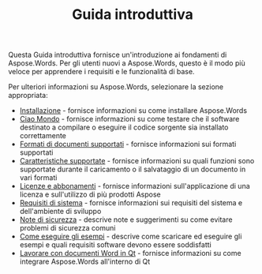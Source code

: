 ﻿---
title: Guida introduttiva
second_title: Aspose.Words per C++
articleTitle: Guida introduttiva
linktitle: Guida introduttiva
type: docs
description: "Usa questa introduzione per Aspose.Words per C++ fondamenti per iniziare a realizzare il valore di Aspose.Words per il tuo business."
weight: 10
url: /it/cpp/getting-started/
---

Questa Guida introduttiva fornisce un'introduzione ai fondamenti di Aspose.Words. Per gli utenti nuovi a Aspose.Words, questo è il modo più veloce per apprendere i requisiti e le funzionalità di base.

Per ulteriori informazioni su Aspose.Words, selezionare la sezione appropriata:

- [Installazione](/words/cpp/installation/) - fornisce informazioni su come installare Aspose.Words
- [Ciao Mondo](/words/cpp/hello-world/) - fornisce informazioni su come testare che il software destinato a compilare o eseguire il codice sorgente sia installato correttamente
- [Formati di documenti supportati](/words/cpp/supported-document-formats/) - fornisce informazioni sui formati supportati
- [Caratteristiche supportate](/words/cpp/features/) - fornisce informazioni su quali funzioni sono supportate durante il caricamento o il salvataggio di un documento in vari formati
- [Licenze e abbonamenti](/words/cpp/licensing/) - fornisce informazioni sull'applicazione di una licenza e sull'utilizzo di più prodotti Aspose
- [Requisiti di sistema](/words/cpp/system-requirements/) - fornisce informazioni sui requisiti del sistema e dell'ambiente di sviluppo
- [Note di sicurezza](/words/cpp/security/) - descrive note e suggerimenti su come evitare problemi di sicurezza comuni
- [Come eseguire gli esempi](/words/cpp/how-to-run-the-examples/) - descrive come scaricare ed eseguire gli esempi e quali requisiti software devono essere soddisfatti
- [Lavorare con documenti Word in Qt](/words/cpp/work-with-word-documents-in-qt/) - fornisce informazioni su come integrare Aspose.Words all'interno di Qt
